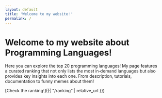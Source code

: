 ```yaml
---
layout: default
title: 'Welcome to my website!'
permalink: / 
---
```


# Welcome to my website about Programming Languages!

Here you can explore the top 20 programming languages! My page features a curated ranking that not only lists the most in‑demand languages but also provides key insights into each one. From description, tutorials, documentation to funny memes about them!

[Check the ranking!]({{ "/ranking" | relative_url }})